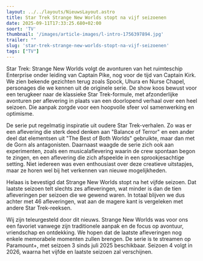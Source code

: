 ```yaml
---
layout: ../../layouts/NieuwsLayout.astro
title: Star Trek Strange New Worlds stopt na vijf seizoenen
date: 2025-09-11T17:33:25.680+02:00
soort: 'TV'
thumbnail: '/images/article-images/l-intro-1756397894.jpg'
trailer: ""
slug: 'star-trek-strange-new-worlds-stopt-na-vijf-seizoenen'
tags: ["TV"]
---
```


Star Trek: Strange New Worlds volgt de avonturen van het ruimteschip Enterprise
onder leiding van Captain Pike, nog voor de tijd van Captain Kirk. We zien
bekende gezichten terug zoals Spock, Uhura en Nurse Chapel, personages die we
kennen uit de originele serie. De show koos bewust voor een terugkeer naar de
klassieke Star Trek-formule, met afzonderlijke avonturen per aflevering in
plaats van een doorlopend verhaal over een heel seizoen. Die aanpak zorgde voor
een hoopvolle sfeer vol samenwerking en optimisme.

De serie put regelmatig inspiratie uit oudere Star Trek-verhalen. Zo was er een
aflevering die sterk deed denken aan "Balance of Terror" en een ander deel dat
elementsen uit "The Best of Both Worlds" gebruikte, maar dan met de Gorn als
antagonisten. Daarnaast waagde de serie zich ook aan experimenten, zoals een
musicalaflevering waarin de crew spontaan begon te zingen, en een aflevering die
zich afspeelde in een sprookjesachtige setting. Niet iedereen was even
enthousiast over deze creatieve uitstapjes, maar ze horen wel bij het verkennen
van nieuwe mogelijkheden.

Helaas is bevestigd dat Strange New Worlds stopt na het vijfde seizoen. Dat
laatste seizoen telt slechts zes afleveringen, wat minder is dan de tien
afleveringen per seizoen die we gewend waren. In totaal blijven we dus achter
met 46 afleveringen, wat aan de magere kant is vergeleken met andere Star
Trek-reeksen.

Wij zijn teleurgesteld door dit nieuws. Strange New Worlds was voor ons een
favoriet vanwege zijn traditionele aanpak en de focus op avontuur, vriendschap
en ontdekking. We hopen dat de laatste afleveringen nog enkele memorabele
momenten zullen brengen. De serie is te streamen op Paramount+, met seizoen 3
sinds juli 2025 beschikbaar. Seizoen 4 volgt in 2026, waarna het vijfde en
laatste seizoen zal verschijnen.